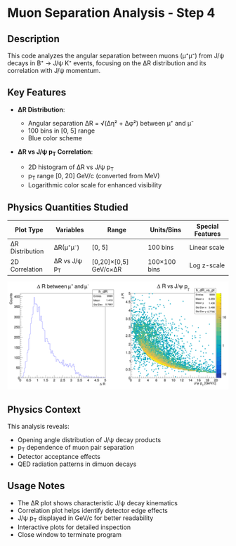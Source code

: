 # Muon Separation Analysis - Step 4

## Description
This code analyzes the angular separation between muons (μ⁺μ⁻) from J/ψ decays in B⁺ → J/ψ K⁺ events, focusing on the ΔR distribution and its correlation with J/ψ momentum.

## Key Features
- **ΔR Distribution**:
  - Angular separation ΔR = √(Δη² + Δφ²) between μ⁺ and μ⁻
  - 100 bins in [0, 5] range
  - Blue color scheme

- **ΔR vs J/ψ p<sub>T</sub> Correlation**:
  - 2D histogram of ΔR vs J/ψ p<sub>T</sub>
  - p<sub>T</sub> range [0, 20] GeV/c (converted from MeV)
  - Logarithmic color scale for enhanced visibility

## Physics Quantities Studied
| Plot Type | Variables | Range | Units/Bins | Special Features |
|-----------|-----------|-------|------------|------------------|
| ΔR Distribution | ΔR(μ⁺μ⁻) | [0, 5] | 100 bins | Linear scale |
| 2D Correlation | ΔR vs J/ψ p<sub>T</sub> | [0,20]×[0,5] GeV/c×ΔR | 100×100 bins | Log z-scale |

![Muon Separation Analysis](deltaR_analysis.png)

## Physics Context
This analysis reveals:
- Opening angle distribution of J/ψ decay products
- p<sub>T</sub> dependence of muon pair separation
- Detector acceptance effects
- QED radiation patterns in dimuon decays

## Usage Notes
- The ΔR plot shows characteristic J/ψ decay kinematics
- Correlation plot helps identify detector edge effects
- J/ψ p<sub>T</sub> displayed in GeV/c for better readability
- Interactive plots for detailed inspection
- Close window to terminate program
